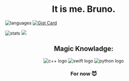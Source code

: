 <h1 align="center">It is me. Bruno.</h1>

![languages](https://github-readme-stats.vercel.app/api/top-langs/?username=BirimBim&layout=donut&theme=catppuccin_mocha)
[![Gist Card](https://github-readme-stats.vercel.app/api/gist?id=06f185ca475972932621b235b686c16d&show_owner=true&theme=catppuccin_mocha)](https://gist.github.com/BirimBim/06f185ca475972932621b235b686c16d)

![stats](https://github-readme-stats.vercel.app/api?username=BirimBim&show_icons=true&layout=donut-vertical&theme=catppuccin_mocha&card_width=300px&rank_icon=github&custom_title=Bruno's-Perfect-Stats)
<img id="csrank" src="https://static.totalcsgo.com/totalcsgo-strapi/silver_elite_master_9717189fe5.png">

<div align="center">
<h2>Magic Knowladge:</h2>
  
![c++ logo](https://cdn-icons-png.flaticon.com/128/17711/17711694.png) 
![swift logo](https://cdn-icons-png.flaticon.com/128/732/732250.png)
![python logo](https://cdn-icons-png.flaticon.com/128/5968/5968350.png)

### For now 😈
</div>

